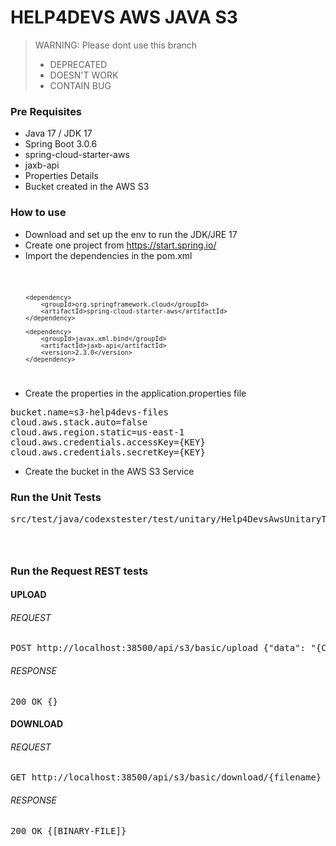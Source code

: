# HELP4DEVS AWS JAVA S3

> WARNING: Please dont use this branch
> - DEPRECATED
> - DOESN'T WORK
> - CONTAIN BUG

### Pre Requisites

- Java 17 / JDK 17
- Spring Boot 3.0.6
- spring-cloud-starter-aws
- jaxb-api
- Properties Details
- Bucket created in the AWS S3

### How to use

- Download and set up the env to run the JDK/JRE 17
- Create one project from https://start.spring.io/
- Import the dependencies in the pom.xml

<code>

        <dependency>
            <groupId>org.springframework.cloud</groupId>
            <artifactId>spring-cloud-starter-aws</artifactId>
        </dependency>

		<dependency>
			<groupId>javax.xml.bind</groupId>
			<artifactId>jaxb-api</artifactId>
			<version>2.3.0</version>
		</dependency>

</code>

- Create the properties in the application.properties file

<pre>
bucket.name=s3-help4devs-files
cloud.aws.stack.auto=false
cloud.aws.region.static=us-east-1
cloud.aws.credentials.accessKey={KEY}
cloud.aws.credentials.secretKey={KEY}
</pre>

- Create the bucket in the AWS S3 Service

### Run the Unit Tests

<pre>
src/test/java/codexstester/test/unitary/Help4DevsAwsUnitaryTests.java
</pre>

<code>

</code>

### Run the Request REST tests

#### UPLOAD

###### REQUEST

<pre>
POST http://localhost:38500/api/s3/basic/upload {"data": "{CONTENT-FILE-BASE64}", "filename": "filename.ext"}
</pre>

###### RESPONSE

<pre>
200 OK {}
</pre>

#### DOWNLOAD

###### REQUEST

<pre>
GET http://localhost:38500/api/s3/basic/download/{filename}
</pre>

###### RESPONSE

<pre>
200 OK {[BINARY-FILE]}
</pre>

